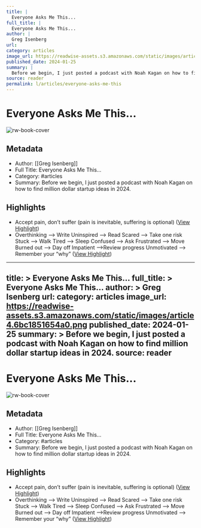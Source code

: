 ```yaml
---
title: |
  Everyone Asks Me This...
full_title: |
  Everyone Asks Me This...
author: |
  Greg Isenberg
url: 
category: articles
image_url: https://readwise-assets.s3.amazonaws.com/static/images/article4.6bc1851654a0.png
published_date: 2024-01-25
summary: |
  Before we begin, I just posted a podcast with Noah Kagan on how to find million dollar startup ideas in 2024.
source: reader
permalink: l/articles/everyone-asks-me-this
---
```

# Everyone Asks Me This...

![rw-book-cover](https://readwise-assets.s3.amazonaws.com/static/images/article4.6bc1851654a0.png)

## Metadata
- Author: [[Greg Isenberg]]
- Full Title: Everyone Asks Me This...
- Category: #articles
- Summary: Before we begin, I just posted a podcast with Noah Kagan on how to find million dollar startup ideas in 2024.

## Highlights
- Accept pain, don’t suffer (pain is inevitable, suffering is optional) ([View Highlight](https://read.readwise.io/read/01hnda7g4vdbmydf8h7nnrftzy))
- Overthinking —> Write
  Uninspired —> Read
  Scared —> Take one risk
  Stuck —> Walk
  Tired —> Sleep
  Confused —> Ask
  Frustrated —> Move
  Burned out —> Day off
  Impatient —>Review progress
  Unmotivated —> Remember your “why” ([View Highlight](https://read.readwise.io/read/01hnda90382zhr8m0jj87phtnt))


---
title: >
  Everyone Asks Me This...
full_title: >
  Everyone Asks Me This...
author: >
  Greg Isenberg
url: 
category: articles
image_url: https://readwise-assets.s3.amazonaws.com/static/images/article4.6bc1851654a0.png
published_date: 2024-01-25
summary: >
  Before we begin, I just posted a podcast with Noah Kagan on how to find million dollar startup ideas in 2024.
source: reader
---
# Everyone Asks Me This...

![rw-book-cover](https://readwise-assets.s3.amazonaws.com/static/images/article4.6bc1851654a0.png)

## Metadata
- Author: [[Greg Isenberg]]
- Full Title: Everyone Asks Me This...
- Category: #articles
- Summary: Before we begin, I just posted a podcast with Noah Kagan on how to find million dollar startup ideas in 2024.

## Highlights
- Accept pain, don’t suffer (pain is inevitable, suffering is optional) ([View Highlight](https://read.readwise.io/read/01hnda7g4vdbmydf8h7nnrftzy))
- Overthinking —> Write
  Uninspired —> Read
  Scared —> Take one risk
  Stuck —> Walk
  Tired —> Sleep
  Confused —> Ask
  Frustrated —> Move
  Burned out —> Day off
  Impatient —>Review progress
  Unmotivated —> Remember your “why” ([View Highlight](https://read.readwise.io/read/01hnda90382zhr8m0jj87phtnt))


